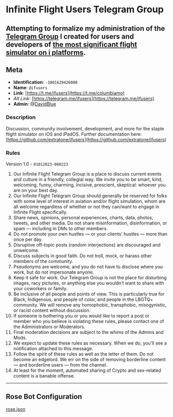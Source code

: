# Infinite Flight Users Telegram Group

## Attempting to formalize my administration of the [Telegram Group](https://telegram.me/ifusers) I created for users and developers of [the most significant flight simulator on i platforms](https://apps.apple.com/us/app/infinite-flight-simulator/id471341991).

## Meta

- **Identification**: `-1001629426000`
- **Name**: `@ifusers`
- **Link**: [https://t.me/ifusers](https://t.me/columbiamo)
- *Alt Link*: [https://telegram.me/ifusers](https://telegram.me/ifusers)
- **Admin**: @[DavidBlue](https://t.me/DavidBlue)

### Description

Discussion, community involvement, development, and more for the staple flight simulator on iOS and iPadOS. Further documentation here: [https://github.com/extratone/ifusers](https://github.com/extratone/ifusers)

### Rules

Version 1.0 - `01012023-060223`

1. Our Infinite Flight Telegram Group is a place to discuss current events and culture in a friendly, collegial way. We invite you to be smart, kind, welcoming, funny, charming, incisive, prescient, skeptical: whoever you are on your best day.
2. Our Infinite Flight Telegram Group should generally be reserved for folks with some level of interest in aviation and/or flight simulation, whom are all welcome regardless of whether or not they can/want to engage in Infinite Flight specifically.
3. Share news, opinions, personal experiences, charts, data, photos, tweets, and other media. Do not share misinformation, disinformation, or spam — including in DMs to other members.
4. Do not promote your own hustles — or your clients’ hustles — more than once per day.
5. Disruptive off-topic posts (random interjections) are discouraged and unwelcome.
6. Discuss subjects in good faith. Do not troll, mock, or harass other members of the community.
7. Pseudonyms are welcome, and you do not have to disclose where you work, but do not impersonate anyone.
8. Keep it safe for work. Our Telegram Group is not the place for disturbing images, racy pictures, or anything else you wouldn’t want to share with your coworkers or family.
9. Be inclusive of all people and points of view. This is particularly true for Black, Indigenous, and people of color, and people in the LBGTQ+ community. We will remove any homophobic, transphobic, misogynistic, or racist content without discussion.
10. If someone is bothering you or you would like to report a post or member who you believe is violating these rules, please contact one of the Administrators or Moderators.
11. Final moderation decisions are subject to the whims of the Admins and Mods.
12. We expect to update these rules as necessary. When we do, you’ll see a notification attached to this message.
13. Follow the spirit of these rules as well as the letter of them. Do not become an edgelord. We err on the side of removing borderline content — and borderline users — from the channel.
14. At least for the moment, automated sharing of Crypto and sex-related content is a banable offense.

---

## Rose Bot Configuration

[rose.json](Infinite%20Flight%20Users%20Telegram%20Group.assets/rose.json)


